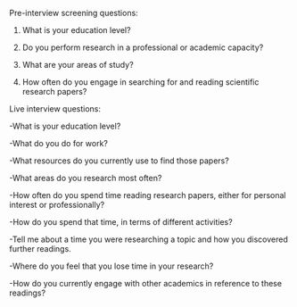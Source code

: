 Pre-interview screening questions:

1. What is your education level?

2. Do you perform research in a professional or academic capacity?

3. What are your areas of study?

 4. How often do you engage in searching for and reading scientific research papers?

Live interview questions:

-What is your education level?

-What do you do for work?

-What resources do you currently use to find those papers?

-What areas do you research most often?

-How often do you spend time reading research papers, either for personal interest or professionally?

-How do you spend that time, in terms of different activities?

-Tell me about a time you were researching a topic and how you discovered further readings.

-Where do you feel that you lose time in your research?

-How do you currently engage with other academics in reference to these readings?

